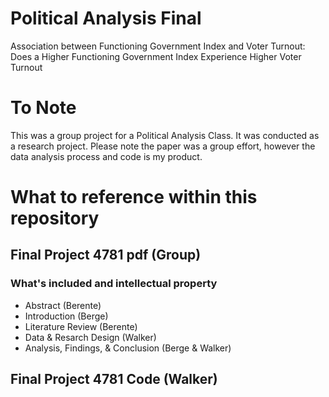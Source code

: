 # Political Analysis Final
Association between Functioning Government Index and Voter Turnout: Does a Higher Functioning Government Index Experience Higher Voter Turnout
# To Note
This was a group project for a Political Analysis Class. It was conducted as a research project. Please note the paper was a group effort, however the data analysis process and code is my product. 

# What to reference within this repository 
## Final Project 4781 pdf (Group)
### What's included and intellectual property
- Abstract (Berente)
- Introduction (Berge)
- Literature Review (Berente)
- Data & Resarch Design (Walker)
- Analysis, Findings, & Conclusion (Berge & Walker)

## Final Project 4781 Code (Walker)


